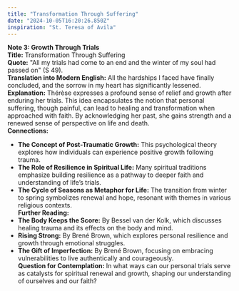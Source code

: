 ```yaml
---
title: "Transformation Through Suffering"
date: "2024-10-05T16:20:26.850Z"
inspiration: "St. Teresa of Avila"
---
```


**Note 3: Growth Through Trials**  
**Title:** Transformation Through Suffering  
**Quote:** "All my trials had come to an end and the winter of my soul had passed on" (S 49).  
**Translation into Modern English:** All the hardships I faced have finally concluded, and the sorrow in my heart has significantly lessened.  
**Explanation:** Thérèse expresses a profound sense of relief and growth after enduring her trials. This idea encapsulates the notion that personal suffering, though painful, can lead to healing and transformation when approached with faith. By acknowledging her past, she gains strength and a renewed sense of perspective on life and death.  
**Connections:**  
- **The Concept of Post-Traumatic Growth:** This psychological theory explores how individuals can experience positive growth following trauma.  
- **The Role of Resilience in Spiritual Life:** Many spiritual traditions emphasize building resilience as a pathway to deeper faith and understanding of life’s trials.  
- **The Cycle of Seasons as Metaphor for Life:** The transition from winter to spring symbolizes renewal and hope, resonant with themes in various religious contexts.  
**Further Reading:**  
- **The Body Keeps the Score:** By Bessel van der Kolk, which discusses healing trauma and its effects on the body and mind.  
- **Rising Strong:** By Brené Brown, which explores personal resilience and growth through emotional struggles.  
- **The Gift of Imperfection:** By Brené Brown, focusing on embracing vulnerabilities to live authentically and courageously.  
**Question for Contemplation:** In what ways can our personal trials serve as catalysts for spiritual renewal and growth, shaping our understanding of ourselves and our faith?
